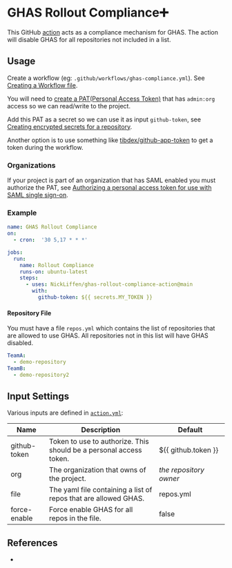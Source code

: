 # GHAS Rollout Compliance➕

This GitHub [action](https://docs.github.com/en/actions) acts as a compliance mechanism for GHAS. The action will disable GHAS for all repositories not included in a list.

## Usage
Create a workflow (eg: `.github/workflows/ghas-compliance.yml`). See [Creating a Workflow file](https://help.github.com/en/articles/configuring-a-workflow#creating-a-workflow-file).

You will need to [create a PAT(Personal Access Token)](https://github.com/settings/tokens/new?scopes=admin:org) that has `admin:org` access so we can read/write to the project.

Add this PAT as a secret so we can use it as input `github-token`, see [Creating encrypted secrets for a repository](https://docs.github.com/en/enterprise-cloud@latest/actions/security-guides/encrypted-secrets#creating-encrypted-secrets-for-a-repository).

Another option is to use something like [tibdex/github-app-token](https://github.com/tibdex/github-app-token) to get a token during the workflow.

### Organizations

If your project is part of an organization that has SAML enabled you must authorize the PAT, see [Authorizing a personal access token for use with SAML single sign-on](https://docs.github.com/en/enterprise-cloud@latest/authentication/authenticating-with-saml-single-sign-on/authorizing-a-personal-access-token-for-use-with-saml-single-sign-on).

### Example
```yml
name: GHAS Rollout Compliance
on:
  - cron:  '30 5,17 * * *'

jobs:
  run:
    name: Rollout Compliance
    runs-on: ubuntu-latest
    steps:
      - uses: NickLiffen/ghas-rollout-compliance-action@main
        with:
          github-token: ${{ secrets.MY_TOKEN }}
```

#### Repository File
You must have a file `repos.yml` which contains the list of repositories that are allowed to use GHAS. All repositories not in this list will have GHAS disabled.
```yml
TeamA:
  - demo-repository
TeamB:
  - demo-repository2
```

## Input Settings
Various inputs are defined in [`action.yml`](action.yml):

| Name | Description | Default |
| --- | - | - |
| github-token | Token to use to authorize. This should be a personal access token. | ${{&nbsp;github.token&nbsp;}} |
| org | The organization that owns of the project. | _the repository owner_
| file | The yaml file containing a list of repos that are allowed GHAS. | repos.yml
| force-enable | Force enable GHAS for all repos in the file. | false

## References
- []()